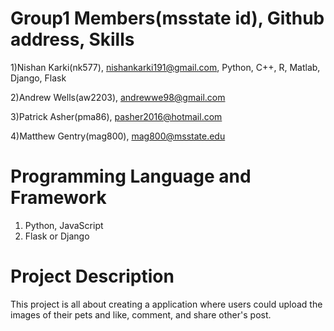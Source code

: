 # Group1 Members(msstate id), Github address, Skills
1)Nishan Karki(nk577),  nishankarki191@gmail.com,    Python, C++, R, Matlab, Django, Flask

2)Andrew Wells(aw2203),  andrewwe98@gmail.com

3)Patrick Asher(pma86),  pasher2016@hotmail.com 

4)Matthew Gentry(mag800), mag800@msstate.edu

# Programming Language and Framework
1) Python, JavaScript
2) Flask or Django

# Project Description

This project is all about creating a application where users could upload the images of their pets and like, comment, and share other's post. 

